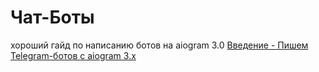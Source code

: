 Чат-Боты
========

хороший гайд по написанию ботов на aiogram 3.0
[Введение - Пишем Telegram-ботов с aiogram 3.x](https://mastergroosha.github.io/aiogram-3-guide/)
